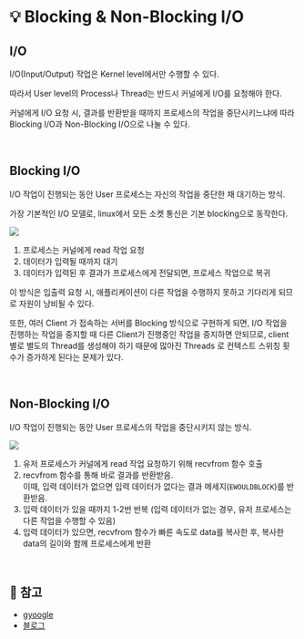 # 💡 Blocking & Non-Blocking I/O


## I/O 

I/O(Input/Output) 작업은 Kernel level에서만 수행할 수 있다. 

따라서 User level의 Process나 Thread는 반드시 커널에게 I/O를 요청해야 한다.

커널에게 I/O 요청 시, 결과를 반환받을 때까지 프로세스의 작업을 중단시키느냐에 따라 Blocking I/O과 Non-Blocking I/O으로 나눌 수 있다.

<br/>

## Blocking I/O

I/O 작업이 진행되는 동안 User 프로세스는 자신의 작업을 중단한 채 대기하는 방식.

가장 기본적인 I/O 모델로, linux에서 모든 소켓 통신은 기본 blocking으로 동작한다.

![](https://velog.velcdn.com/images/wisdom-one/post/73fe1e6e-528e-437a-9cca-2c5efc6639e5/image.png)

1. 프로세스는 커널에게 read 작업 요청
2. 데이터가 입력될 때까지 대기
3. 데이터가 입력된 후 결과가 프로세스에게 전달되면, 프로세스 작업으로 복귀

이 방식은 입출력 요청 시, 애플리케이션이 다른 작업을 수행하지 못하고 기다리게 되므로 자원이 낭비될 수 있다.

또한, 여러 Client 가 접속하는 서버를 Blocking 방식으로 구현하게 되면, I/O 작업을 진행하는 작업을 중지할 때 다른 Client가 진행중인 작업을 중지하면 안되므로, client 별로 별도의 Thread를 생성해야 하기 때문에 많아진 Threads 로 컨텍스트 스위칭 횟수가 증가하게 된다는 문제가 있다.

<br/>


## Non-Blocking I/O

I/O 작업이 진행되는 동안 User 프로세스의 작업을 중단시키지 않는 방식.

![](https://velog.velcdn.com/images/wisdom-one/post/916039a4-93f0-45b6-8fd6-053b568b780c/image.png)

1. 유저 프로세스가 커널에게 read 작업 요청하기 위해 
recvfrom 함수 호출
2. recvfrom 함수를 통해 바로 결과를 반환받음. <br/>
이때, 입력 데이터가 없으면 입력 데이터가 없다는 결과 메세지(`EWOULDBLOCK`)를 반환받음.
3. 입력 데이터가 있을 때까지 1-2번 반복 (입력 데이터가 없는 경우, 유저 프로세스는 다른 작업을 수행할 수 있음)
4. 입력 데이터가 있으면, recvfrom 함수가 빠른 속도로 data를 복사한 후, 복사한 data의 길이와 함께 프로세스에게 반환

<br/>


## 🔖 참고
- [gyoogle](https://github.com/gyoogle/tech-interview-for-developer/blob/master/Computer%20Science/Network/%5BNetwork%5D%20Blocking%20Non-Blocking%20IO.md)
- [블로그](https://ju3un.github.io/network-basic-1/)

